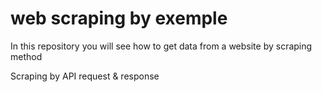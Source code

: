 # web scraping by exemple
In this repository you will see how to get data from a website by scraping method

Scraping by API request & response

